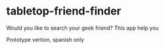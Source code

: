 tabletop-friend-finder
=================

Would you like to search your geek friend? This app help you

Prototype vertion, spanish only
